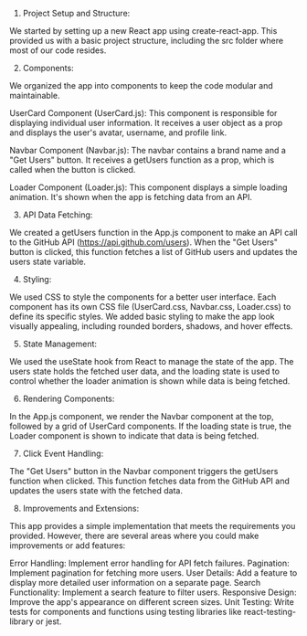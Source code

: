 1. Project Setup and Structure:

We started by setting up a new React app using create-react-app. This provided us with a basic project structure, including the src folder where most of our code resides.

2. Components:

We organized the app into components to keep the code modular and maintainable.

UserCard Component (UserCard.js): This component is responsible for displaying individual user information. It receives a user object as a prop and displays the user's avatar, username, and profile link.

Navbar Component (Navbar.js): The navbar contains a brand name and a "Get Users" button. It receives a getUsers function as a prop, which is called when the button is clicked.

Loader Component (Loader.js): This component displays a simple loading animation. It's shown when the app is fetching data from an API.

3. API Data Fetching:

We created a getUsers function in the App.js component to make an API call to the GitHub API (https://api.github.com/users). When the "Get Users" button is clicked, this function fetches a list of GitHub users and updates the users state variable.

4. Styling:

We used CSS to style the components for a better user interface. Each component has its own CSS file (UserCard.css, Navbar.css, Loader.css) to define its specific styles. We added basic styling to make the app look visually appealing, including rounded borders, shadows, and hover effects.

5. State Management:

We used the useState hook from React to manage the state of the app. The users state holds the fetched user data, and the loading state is used to control whether the loader animation is shown while data is being fetched.

6. Rendering Components:

In the App.js component, we render the Navbar component at the top, followed by a grid of UserCard components. If the loading state is true, the Loader component is shown to indicate that data is being fetched.

7. Click Event Handling:

The "Get Users" button in the Navbar component triggers the getUsers function when clicked. This function fetches data from the GitHub API and updates the users state with the fetched data.

8. Improvements and Extensions:

This app provides a simple implementation that meets the requirements you provided. However, there are several areas where you could make improvements or add features:

Error Handling: Implement error handling for API fetch failures.
Pagination: Implement pagination for fetching more users.
User Details: Add a feature to display more detailed user information on a separate page.
Search Functionality: Implement a search feature to filter users.
Responsive Design: Improve the app's appearance on different screen sizes.
Unit Testing: Write tests for components and functions using testing libraries like react-testing-library or jest.